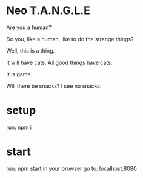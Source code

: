 # Neo T.A.N.G.L.E

Are you a human?

Do you, like a human, like to do the strange things?

Well, this is a thing.

It will have cats. All good things have cats.

It is game.

Will there be snacks? I see no snacks. 


# setup 
run:
npm i

# start
run:
npm start
in your browser go to:
localhost:8080